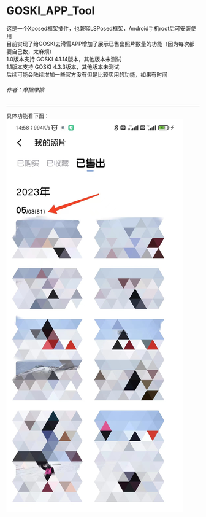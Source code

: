 # GOSKI_APP_Tool
这是一个Xposed框架插件，也兼容LSPosed框架，Android手机root后可安装使用  
目前实现了给GOSKI去滑雪APP增加了展示已售出照片数量的功能（因为每次都要自己数，太麻烦）  
1.0版本支持 GOSKI 4.1.14版本，其他版本未测试  
1.1版本支持 GOSKI 4.3.3版本，其他版本未测试  
后续可能会陆续增加一些官方没有但是比较实用的功能，如果有时间  
###### 作者：摩擦摩擦  

---
具体功能看下图：
![示例](https://github.com/keepsleep007/goski_APP_Tool/blob/main/image1.jpg "示例")  
